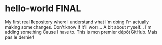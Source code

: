 # hello-world FINAL
My first real Repository where I understand what I'm doing
I'm actually making some changes. 
Don't know if it'll work...
A bit about myself...
I'm adding something
Cause I have to.
This is mon premier dépôt GitHub.
Mais pas le dernier!
